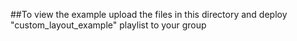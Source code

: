 ##To view the example upload the files in this directory and deploy "custom_layout_example" playlist to your group